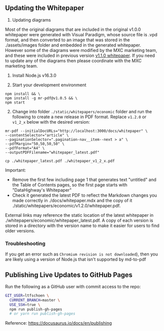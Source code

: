 ## Updating the Whitepaper


1. Updating diagrams

Most of the original diagrams that are included in the original v1.0.0 whitepaper were generated with Visual Paradigm, whose source file is .vpd format, and then converted to an image that was stored in the ./assets/images folder and embedded in the generated whitepaper. However some of the diagrams were modified by the MXC marketing team, and these were included in previous version [v1.1.0 whitepaper](https://github.com/DataHighway-DHX/documentation/releases). If you need to update any of the diagrams then please coordinate with the MXC marketing team.

1. Install Node.js v16.3.0

2. Start your development environment

```terminal
npm install && \
npm install -g mr-pdf@v1.0.5 && \
npm start
```

2. Change into folder `./static/whitepapers/economic` folder and run the following to create a new release in PDF format. Replace `v1.2.0` or `v1_2_x` below with the desired version:

```terminal
mr-pdf --initialDocURLs="http://localhost:3000/docs/whitepaper" \
--contentSelector="article" \
--paginationSelector=".pagination-nav__item--next > a" \
--pdfMargin="50,50,50,50" \
--pdfFormat="A4" \
--outputPDFFilename="whitepaper_latest.pdf"

cp ./whitepaper_latest.pdf ./whitepaper_v1_2_x.pdf
```


Important:
* Remove the first few including page 1 that generates text "untitled" and the Table of Contents pages, so the first page starts with "DataHighway's Whitepaper"
* Check it generated the latest PDF to reflect the Markdown changes you made correctly in ./docs/whitepaper.mdx and the copy of it ./static/whitepapers/economic/v1.2.0/whitepaper.pdf.

External links may reference the static location of the latest whitepaper in ./whitepapers/economic/whitepaper_latest.pdf. A copy of each version is stored in a directory with the version name to make it easier for users to find older versions. 

### Troubleshooting

If you get an error such as `Chromium revision is not downloaded`), then you are likely using a version of Node.js that isn't supported by md-to-pdf

## Publishing Live Updates to GitHub Pages

Run the following as a GitHub user with commit access to the repo:

```bash
GIT_USER=ltfschoen \
  CURRENT_BRANCH=master \
  USE_SSH=true \
  npm run publish-gh-pages
  # or yarn run publish-gh-pages
```

Reference: https://docusaurus.io/docs/en/publishing
